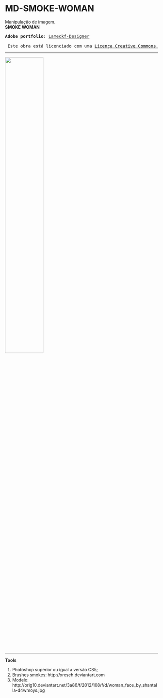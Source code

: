 # MD-SMOKE-WOMAN

Manipulação de imagem.
<br><b>SMOKE WOMAN</b><br>

<pre>
<b>Adobe portfolio:</b> <a href="https://www.behance.net/gallery/46477473/Graphic-Design-Woman">Lameckf-Designer</a><br>
<img scr="https://s5.postimg.org/fuybv4a87/licen_a_de_uso.png"> Este obra está licenciado com uma <a href="https://creativecommons.org/licenses/by-sa/4.0/">Licença Creative Commons Atribuição-CompartilhaIgual 4.0 Internacional.</a>
</pre>

<hr>
<img src='https://s5.postimg.org/whfw4735z/woman_smoke_2.jpg' width="50%" heigth="50%" align="center">
<hr>
<b>Tools</b>
<ol>
<li>Photoshop superior ou igual a versão CS5;</li>
<li>Brushes smokes: http://xresch.deviantart.com</li>
<li>Modelo: http://orig10.deviantart.net/3a86/f/2012/108/f/d/woman_face_by_shantalla-d4wmoys.jpg</li>
</ol>
